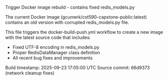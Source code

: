 Trigger Docker image rebuild - contains fixed redis_models.py

The current Docker image (gcumerk/cst590-capstone-public:latest) contains 
an old version with corrupted redis_models.py file.

This file triggers the docker-build-push.yml workflow to create a new 
image with the latest source code that includes:
- Fixed UTF-8 encoding in redis_models.py 
- Proper RedisDataManager class definition
- All recent bug fixes and improvements

Build timestamp: 2025-09-23 17:05:00 UTC
Source commit: 66d9373 (network cleanup fixes)